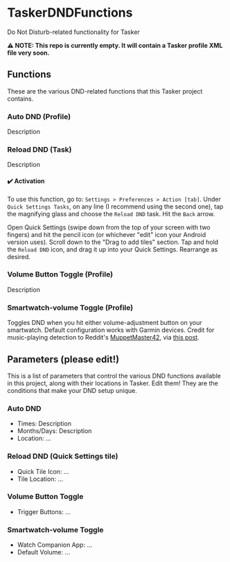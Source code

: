 # TaskerDNDFunctions
Do Not Disturb-related functionality for Tasker

__:warning: NOTE: This repo is currently empty. It will contain a Tasker profile XML file very soon.__


## Functions
These are the various DND-related functions that this Tasker project contains.

### Auto DND (Profile)
Description

### Reload DND (Task)
Description

#### :heavy_check_mark: Activation
To use this function, go to: `Settings > Preferences > Action [tab]`. Under `Quick Settings Tasks`, on any line (I recommend using the second one), tap the magnifying glass and choose the `Reload DND` task. Hit the `Back` arrow.

Open Quick Settings (swipe down from the top of your screen with two fingers) and hit the pencil icon (or whichever "edit" icon your Android version uses). Scroll down to the "Drag to add tiles" section. Tap and hold the `Reload DND` icon, and drag it up into your Quick Settings. Rearrange as desired.

### Volume Button Toggle (Profile)
Description

### Smartwatch-volume Toggle (Profile)
Toggles DND when you hit either volume-adjustment button on your smartwatch. Default configuration works with Garmin devices. Credit for music-playing detection to Reddit's [MuppetMaster42](https://www.reddit.com/user/MuppetMaster42/), via [this post](https://www.reddit.com/r/tasker/comments/52p6h6/how_to_check_if_music_is_playing_without_an/).


## Parameters (please edit!)
This is a list of parameters that control the various DND functions available in this project, along with their locations in Tasker. Edit them! They are the conditions that make your DND setup unique.

### Auto DND
- Times: Description
- Months/Days: Description
- Location: ...

### Reload DND (Quick Settings tile)
- Quick Tile Icon: ...
- Tile Location: ...

### Volume Button Toggle
- Trigger Buttons: ...

### Smartwatch-volume Toggle
- Watch Companion App: ...
- Default Volume: ...
